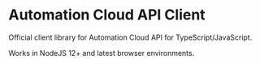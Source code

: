 # Automation Cloud API Client

Official client library for Automation Cloud API for TypeScript/JavaScript.

Works in NodeJS 12+ and latest browser environments.
